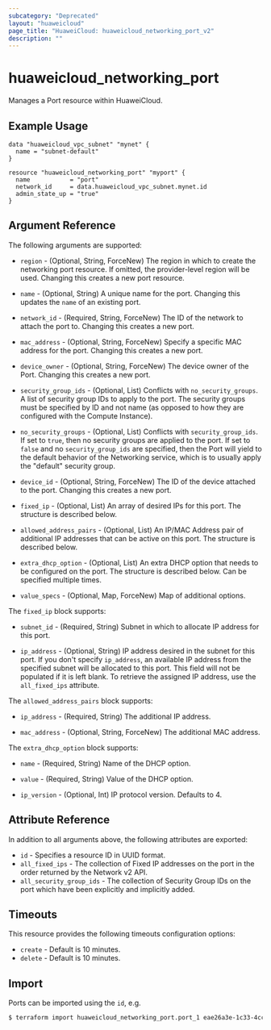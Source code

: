 ```yaml
---
subcategory: "Deprecated"
layout: "huaweicloud"
page_title: "HuaweiCloud: huaweicloud_networking_port_v2"
description: ""
---
```


# huaweicloud_networking_port

Manages a Port resource within HuaweiCloud.

## Example Usage

```hcl
data "huaweicloud_vpc_subnet" "mynet" {
  name = "subnet-default"
}

resource "huaweicloud_networking_port" "myport" {
  name           = "port"
  network_id     = data.huaweicloud_vpc_subnet.mynet.id
  admin_state_up = "true"
}
```

## Argument Reference

The following arguments are supported:

* `region` - (Optional, String, ForceNew) The region in which to create the networking port resource. If omitted, the
  provider-level region will be used. Changing this creates a new port resource.

* `name` - (Optional, String) A unique name for the port. Changing this updates the `name` of an existing port.

* `network_id` - (Required, String, ForceNew) The ID of the network to attach the port to. Changing this creates a new
  port.

* `mac_address` - (Optional, String, ForceNew) Specify a specific MAC address for the port. Changing this creates a new
  port.

* `device_owner` - (Optional, String, ForceNew) The device owner of the Port. Changing this creates a new port.

* `security_group_ids` - (Optional, List) Conflicts with `no_security_groups`. A list of security group IDs to apply to
  the port. The security groups must be specified by ID and not name (as opposed to how they are configured with the
  Compute Instance).

* `no_security_groups` - (Optional, List) Conflicts with `security_group_ids`. If set to
  `true`, then no security groups are applied to the port. If set to `false` and no `security_group_ids` are specified,
  then the Port will yield to the default behavior of the Networking service, which is to usually apply the "default"
  security group.

* `device_id` - (Optional, String, ForceNew) The ID of the device attached to the port. Changing this creates a new
  port.

* `fixed_ip` - (Optional, List) An array of desired IPs for this port. The structure is described below.

* `allowed_address_pairs` - (Optional, List) An IP/MAC Address pair of additional IP addresses that can be active on
  this port. The structure is described below.

* `extra_dhcp_option` - (Optional, List) An extra DHCP option that needs to be configured on the port. The structure is
  described below. Can be specified multiple times.

* `value_specs` - (Optional, Map, ForceNew) Map of additional options.

The `fixed_ip` block supports:

* `subnet_id` - (Required, String) Subnet in which to allocate IP address for this port.

* `ip_address` - (Optional, String) IP address desired in the subnet for this port. If you don't specify `ip_address`,
  an available IP address from the specified subnet will be allocated to this port. This field will not be populated if
  it is left blank. To retrieve the assigned IP address, use the `all_fixed_ips`
  attribute.

The `allowed_address_pairs` block supports:

* `ip_address` - (Required, String) The additional IP address.

* `mac_address` - (Optional, String, ForceNew) The additional MAC address.

The `extra_dhcp_option` block supports:

* `name` - (Required, String) Name of the DHCP option.

* `value` - (Required, String) Value of the DHCP option.

* `ip_version` - (Optional, Int) IP protocol version. Defaults to 4.

## Attribute Reference

In addition to all arguments above, the following attributes are exported:

* `id` - Specifies a resource ID in UUID format.
* `all_fixed_ips` - The collection of Fixed IP addresses on the port in the order returned by the Network v2 API.
* `all_security_group_ids` - The collection of Security Group IDs on the port which have been explicitly and implicitly
  added.

## Timeouts

This resource provides the following timeouts configuration options:

* `create` - Default is 10 minutes.
* `delete` - Default is 10 minutes.

## Import

Ports can be imported using the `id`, e.g.

```bash
$ terraform import huaweicloud_networking_port.port_1 eae26a3e-1c33-4cc1-9c31-0cd729c438a1
```
